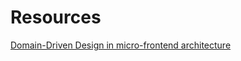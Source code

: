 # Resources

[Domain-Driven Design in micro-frontend architecture](https://thesametech.com/domain-driven-design-in-micro-frontend-architecture/)
